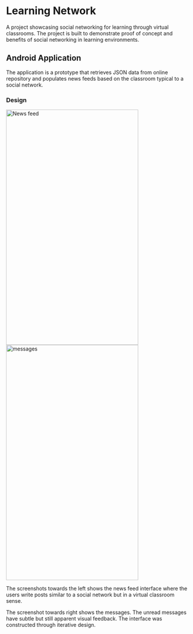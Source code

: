 # Learning Network
A project showcasing social networking for learning through virtual classrooms. The project is built to demonstrate proof of concept and  benefits of social networking in learning environments.

## Android Application
The application is a prototype that retrieves JSON data from online repository and populates news feeds based on the classroom typical to a social network.

### Design
<img src="http://s32.postimg.org/upvp6d2h1/Screen_Shot_2016_05_05_at_9_35_26_PM.png" alt="News feed" width = "360" height="640" padding="50px"/>    <img src="http://s32.postimg.org/myuotln7p/Learning_Net_2.png" alt ="messages" width = "360" height="640"/>

The screenshots towards the left shows the news feed interface where the users write posts similar to a social network but in a virtual classroom sense. 

The screenshot towards right shows the messages. The unread messages have subtle but still apparent visual feedback. The interface was constructed through iterative design.

